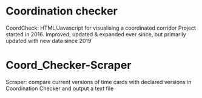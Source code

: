 # Coordination checker
 CoordCheck:
 HTML/Javascript for visualising a coordinated corridor
 Project started in 2016. Improved, updated & expanded ever since, but primarily updated with new data since 2019

# Coord_Checker-Scraper
Scraper:
compare current versions of time cards with declared versions in Coordination Checker and output a text file